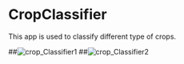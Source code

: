 # CropClassifier
This app is used to classify different type of crops.


##![crop_Classifier1](https://user-images.githubusercontent.com/41626448/80271224-ebc90100-86db-11ea-99a0-b154434283d8.gif)
##![crop_Classifier2](https://user-images.githubusercontent.com/41626448/80271258-4e220180-86dc-11ea-967e-753db2fd5879.gif)



